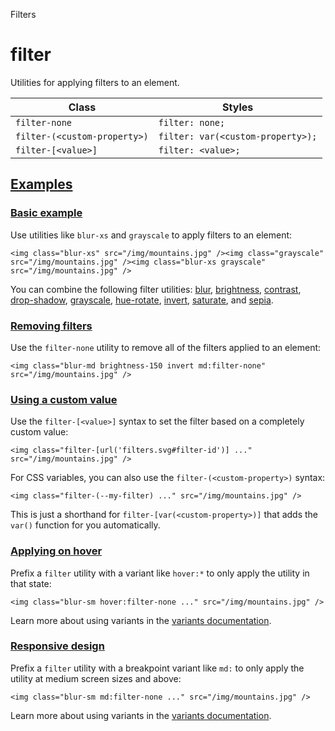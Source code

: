 Filters

# filter

Utilities for applying filters to an element.

| Class                        | Styles                            |
| ---------------------------- | --------------------------------- |
| `filter-none`                | `filter: none;`                   |
| `filter-(<custom-property>)` | `filter: var(<custom-property>);` |
| `filter-[<value>]`           | `filter: <value>;`                |

## [Examples](#examples)

### [Basic example](#basic-example)

Use utilities like `blur-xs` and `grayscale` to apply filters to an element:

```
<img class="blur-xs" src="/img/mountains.jpg" /><img class="grayscale" src="/img/mountains.jpg" /><img class="blur-xs grayscale" src="/img/mountains.jpg" />
```

You can combine the following filter utilities: [blur](/docs/filter-blur), [brightness](/docs/filter-brightness), [contrast](/docs/filter-contrast), [drop-shadow](/docs/filter-drop-shadow), [grayscale](/docs/filter-grayscale), [hue-rotate](/docs/filter-hue-rotate), [invert](/docs/filter-invert), [saturate](/docs/filter-saturate), and [sepia](/docs/filter-sepia).

### [Removing filters](#removing-filters)

Use the `filter-none` utility to remove all of the filters applied to an element:

```
<img class="blur-md brightness-150 invert md:filter-none" src="/img/mountains.jpg" />
```

### [Using a custom value](#using-a-custom-value)

Use the `filter-[<value>]` syntax to set the filter based on a completely custom value:

```
<img class="filter-[url('filters.svg#filter-id')] ..." src="/img/mountains.jpg" />
```

For CSS variables, you can also use the `filter-(<custom-property>)` syntax:

```
<img class="filter-(--my-filter) ..." src="/img/mountains.jpg" />
```

This is just a shorthand for `filter-[var(<custom-property>)]` that adds the `var()` function for you automatically.

### [Applying on hover](#applying-on-hover)

Prefix a `filter` utility with a variant like `hover:*` to only apply the utility in that state:

```
<img class="blur-sm hover:filter-none ..." src="/img/mountains.jpg" />
```

Learn more about using variants in the [variants documentation](/docs/hover-focus-and-other-states).

### [Responsive design](#responsive-design)

Prefix a `filter` utility with a breakpoint variant like `md:` to only apply the utility at medium screen sizes and above:

```
<img class="blur-sm md:filter-none ..." src="/img/mountains.jpg" />
```

Learn more about using variants in the [variants documentation](/docs/hover-focus-and-other-states).
